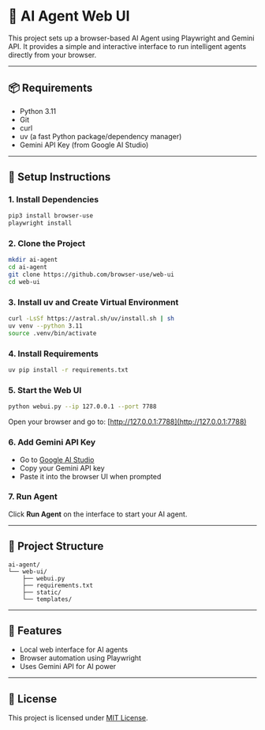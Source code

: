 
# 🤖 AI Agent Web UI

This project sets up a browser-based AI Agent using Playwright and Gemini API. It provides a simple and interactive interface to run intelligent agents directly from your browser.

---

## 📦 Requirements

- Python 3.11
- Git
- curl
- uv (a fast Python package/dependency manager)
- Gemini API Key (from Google AI Studio)

---

## 🚀 Setup Instructions

### 1. Install Dependencies
```bash
pip3 install browser-use
playwright install
```

### 2. Clone the Project
```bash
mkdir ai-agent
cd ai-agent
git clone https://github.com/browser-use/web-ui
cd web-ui
```

### 3. Install uv and Create Virtual Environment
```bash
curl -LsSf https://astral.sh/uv/install.sh | sh
uv venv --python 3.11
source .venv/bin/activate
```

### 4. Install Requirements
```bash
uv pip install -r requirements.txt
```

### 5. Start the Web UI
```bash
python webui.py --ip 127.0.0.1 --port 7788
```

Open your browser and go to: [http://127.0.0.1:7788](http://127.0.0.1:7788)

### 6. Add Gemini API Key

- Go to [Google AI Studio](https://makersuite.google.com/app/apikey)
- Copy your Gemini API key
- Paste it into the browser UI when prompted

### 7. Run Agent

Click **Run Agent** on the interface to start your AI agent.

---

## 📁 Project Structure

```
ai-agent/
└── web-ui/
    ├── webui.py
    ├── requirements.txt
    ├── static/
    └── templates/
```

---

## 🧠 Features

- Local web interface for AI agents
- Browser automation using Playwright
- Uses Gemini API for AI power

---

## 📄 License

This project is licensed under [MIT License](LICENSE).
